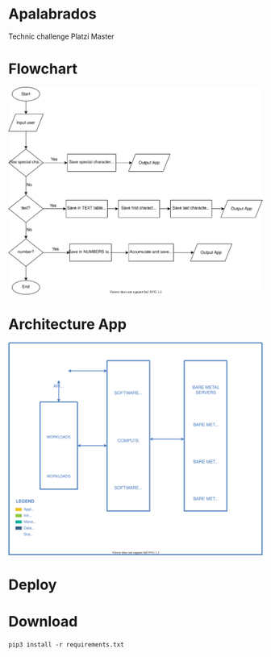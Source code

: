 # Apalabrados
Technic challenge Platzi Master




# Flowchart


![](apalabrados_flowchart.drawio.svg)


# Architecture App

![](app.drawio.svg)


# Deploy


# Download



```pip3 install -r requirements.txt```